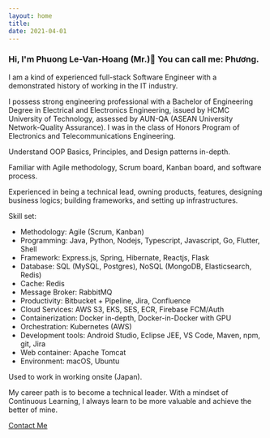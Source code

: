 ```yaml
---
layout: home
title: 
date: 2021-04-01
---
```

### Hi, I'm Phuong Le-Van-Hoang (Mr.)👋 You can call me: Phương.

I am a kind of experienced full-stack Software Engineer with a demonstrated history of working in the IT industry.

I possess strong engineering professional with a Bachelor of Engineering Degree in Electrical and Electronics Engineering, issued by HCMC University of Technology, assessed by AUN-QA (ASEAN University Network-Quality Assurance). I was in the class of Honors Program of Electronics and Telecommunications Engineering.

Understand OOP Basics, Principles, and Design patterns in-depth.

Familiar with Agile methodology, Scrum board, Kanban board,  and software process.

Experienced in being a technical lead, owning products, features, designing business logics; building frameworks, and setting up infrastructures.

Skill set:
- Methodology: Agile (Scrum, Kanban)
- Programming: Java, Python, Nodejs, Typescript, Javascript, Go, Flutter, Shell
- Framework: Express.js, Spring, Hibernate, Reactjs, Flask
- Database: SQL (MySQL, Postgres), NoSQL (MongoDB, Elasticsearch, Redis)
- Cache: Redis
- Message Broker: RabbitMQ
- Productivity: Bitbucket + Pipeline, Jira, Confluence
- Cloud Services: AWS S3, EKS, SES, ECR, Firebase FCM/Auth
- Containerization: Docker in-depth, Docker-in-Docker with GPU
- Orchestration: Kubernetes (AWS)
- Development tools: Android Studio, Eclipse JEE, VS Code, Maven, npm, git, Jira
- Web container: Apache Tomcat
- Environment: macOS, Ubuntu

Used to work in working onsite (Japan).

My career path is to become a technical leader. With a mindset of Continuous Learning, I always learn to be more valuable and achieve the better of mine.

<a href="/contact.html" class="highlighted">Contact Me</a>